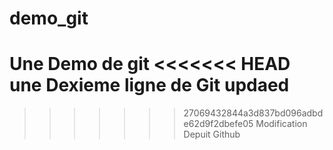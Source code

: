 # demo_git
Une Demo de git
<<<<<<< HEAD
une Dexieme ligne de Git updaed
=======

>>>>>>> 27069432844a3d837bd096adbde62d9f2dbefe05
Modification Depuit Github
